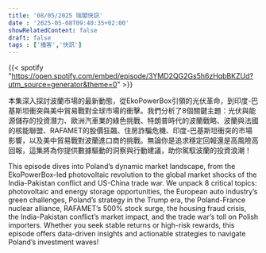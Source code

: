 ```yaml
---
title: '08/05/2025 瑞閣快訊'
date : '2025-05-08T09:40:35+02:00'
showRelatedContent: false
draft: false
tags : ['播客','快訊']
---
```

{{< spotify "https://open.spotify.com/embed/episode/3YMD2QG2Gs5h6zHqbBKZUd?utm_source=generator&theme=0" >}}

本集深入探討波蘭市場的最新動態，從EkoPowerBox引領的光伏革命，到印度-巴基斯坦衝突與美中貿易戰對全球市場的衝擊。我們分析了8個關鍵主題：光伏與能源儲存的投資潛力、歐洲汽車業的綠色挑戰、特朗普時代的波蘭戰略、波蘭與法國的核能聯盟、RAFAMET的股價狂飆、住房詐騙危機、印度-巴基斯坦衝突的市場影響，以及美中貿易戰對波蘭進口商的挑戰。無論你是追求穩定回報還是高風險高回報，這集將為你提供數據驅動的洞察與行動建議，助你駕馭波蘭的投資浪潮！




This episode dives into Poland’s dynamic market landscape, from the EkoPowerBox-led photovoltaic revolution to the global market shocks of the India-Pakistan conflict and US-China trade war. We unpack 8 critical topics: photovoltaic and energy storage opportunities, the European auto industry’s green challenges, Poland’s strategy in the Trump era, the Poland-France nuclear alliance, RAFAMET’s 500% stock surge, the housing fraud crisis, the India-Pakistan conflict’s market impact, and the trade war’s toll on Polish importers. Whether you seek stable returns or high-risk rewards, this episode offers data-driven insights and actionable strategies to navigate Poland’s investment waves!